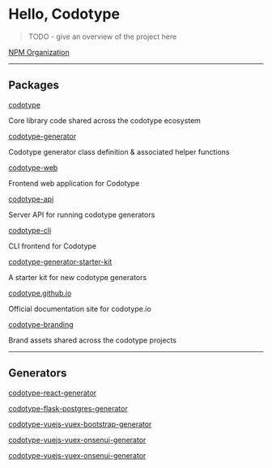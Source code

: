 # Hello, Codotype

> TODO - give an overview of the project here

[NPM Organization](https://www.npmjs.com/org/codotype)

-----

## Packages

[codotype](https://github.com/codotype/codotype)

Core library code shared across the codotype ecosystem


[codotype-generator](https://github.com/codotype/codotype-generator)

Codotype generator class definition & associated helper functions


[codotype-web](https://github.com/codotype/codotype-web)

Frontend web application for Codotype


[codotype-api](https://github.com/codotype/codotype-api)

Server API for running codotype generators


[codotype-cli](https://github.com/codotype/codotype-cli)

CLI frontend for Codotype


[codotype-generator-starter-kit](https://github.com/codotype/codotype-generator-starter-kit)

A starter kit for new codotype generators


[codotype.github.io](https://github.com/codotype/codotype.github.io)

Official documentation site for codotype.io


[codotype-branding](https://github.com/codotype/codotype-branding)

Brand assets shared across the codotype projects

------

## Generators

[codotype-react-generator](https://github.com/codotype/codotype-react-generator)

[codotype-flask-postgres-generator](https://github.com/codotype/codotype-flask-postgres-generator)

[codotype-vuejs-vuex-bootstrap-generator](https://github.com/codotype/codotype-vuejs-vuex-bootstrap-generator)

[codotype-vuejs-vuex-onsenui-generator](https://github.com/codotype/codotype-vuejs-vuex-onsenui-generator)

[codotype-vuejs-vuex-onsenui-generator](https://github.com/codotype/codotype-vuejs-vuex-onsenui-generator)

